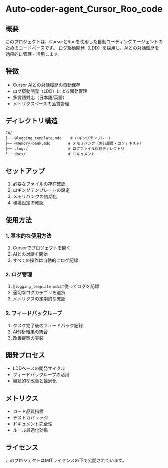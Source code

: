 # Auto-coder-agent_Cursor_Roo_code

## 概要
このプロジェクトは、CursorとRooを使用した自動コーディングエージェントのためのコードベースです。
ログ駆動開発（LDD）を採用し、AIとの対話履歴を効果的に管理・活用します。

## 特徴
- Cursor AIとの対話履歴の自動保存
- ログ駆動開発（LDD）による開発管理
- 多言語対応（日本語/英語）
- メトリクスベースの品質管理

## ディレクトリ構造
```
JA/
├── @logging_template.mdc    # ロギングテンプレート
├── @memory-bank.mdc        # メモリバンク（実行履歴・コンテキスト）
├── .logs/                  # ログファイル保存ディレクトリ
└── docs/                   # ドキュメント
```

## セットアップ
1. 必要なファイルの存在確認
2. ロギングテンプレートの設定
3. メモリバンクの初期化
4. 環境設定の確認

## 使用方法

### 1. 基本的な使用方法
1. Cursorでプロジェクトを開く
2. AIとの対話を開始
3. すべての操作は自動的にログ記録

### 2. ログ管理
1. `@logging_template.mdc`に従ってログを記録
2. 適切なログカテゴリを選択
3. メトリクスの定期的な確認

### 3. フィードバックループ
1. タスク完了後のフィードバック記録
2. AI分析結果の統合
3. 改善提案の実装

## 開発プロセス
- LDDベースの開発サイクル
- フィードバックループの活用
- 継続的な改善と最適化

## メトリクス
- コード品質指標
- テストカバレッジ
- ドキュメント完全性
- ルール最適化効果

## ライセンス
このプロジェクトはMITライセンスの下で公開されています。
